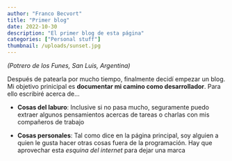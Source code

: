 ```yaml
---
author: "Franco Becvort"
title: "Primer blog"
date: 2022-10-30
description: "El primer blog de esta página"
categories: ["Personal stuff"]
thumbnail: /uploads/sunset.jpg
---
```


_\(Potrero de los Funes, San Luis, Argentina\)_

Después de patearla por mucho tiempo, finalmente decidí empezar un blog. Mi objetivo prinicipal es **documentar mi camino como desarrollador**. Para ello escribiré acerca de...

- **Cosas del laburo**: Inclusive si no pasa mucho, seguramente puedo extraer algunos pensamientos acercas de tareas o charlas con mis compañeros de trabajo

- **Cosas personales**: Tal como dice en la página principal, soy alguien a quien le gusta hacer otras cosas fuera de la programación. Hay que aprovechar esta _esquina del internet_ para dejar una marca
